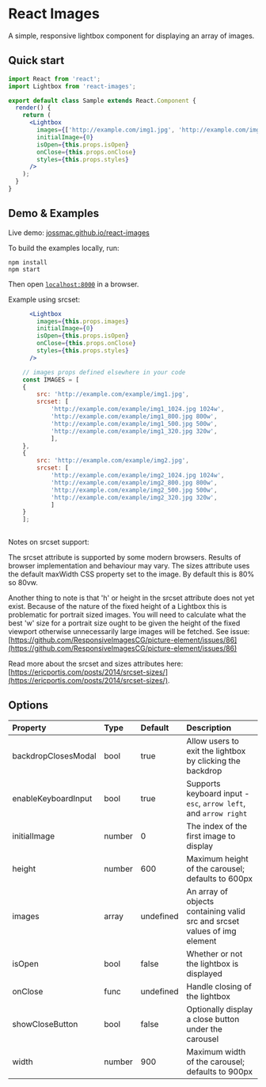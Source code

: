 # React Images

A simple, responsive lightbox component for displaying an array of images.


## Quick start

```jsx
import React from 'react';
import Lightbox from 'react-images';

export default class Sample extends React.Component {
  render() {
    return (
      <Lightbox
      	images={['http://example.com/img1.jpg', 'http://example.com/img2.jpg']}
      	initialImage={0}
      	isOpen={this.props.isOpen}
      	onClose={this.props.onClose}
      	styles={this.props.styles}
      />
    );
  }
}
```


## Demo & Examples

Live demo: [jossmac.github.io/react-images](http://jossmac.github.io/react-images/)

To build the examples locally, run:

```
npm install
npm start
```

Then open [`localhost:8000`](http://localhost:8000) in a browser.

Example using srcset:
```jsx
      <Lightbox
      	images={this.props.images}
      	initialImage={0}
      	isOpen={this.props.isOpen}
      	onClose={this.props.onClose}
      	styles={this.props.styles}
      />

    // images props defined elsewhere in your code
    const IMAGES = [
	{           
	    src: 'http://example.com/example/img1.jpg',
	    srcset: [
			'http://example.com/example/img1_1024.jpg 1024w',
			'http://example.com/example/img1_800.jpg 800w',
			'http://example.com/example/img1_500.jpg 500w',
			'http://example.com/example/img1_320.jpg 320w',
		    ],
	},  
	{           
	    src: 'http://example.com/example/img2.jpg',
	    srcset: [       
			'http://example.com/example/img2_1024.jpg 1024w',
			'http://example.com/example/img2_800.jpg 800w',
			'http://example.com/example/img2_500.jpg 500w',
			'http://example.com/example/img2_320.jpg 320w',
		    ]       
	} 
    ];
 
```

Notes on srcset support:

The srcset attribute is supported by some modern browsers.  Results of browser implementation and behaviour may vary. The sizes attribute uses the default maxWidth CSS property set to the image.  By default this is 80% so 80vw.

Another thing to note is that 'h' or height in the srcset attribute does not yet exist. Because of the nature of the fixed height of a Lightbox this is problematic for portrait sized images.  You will need to calculate what the best 'w' size for a portrait size ought to be given the height of the fixed viewport otherwise unnecessarily large images will be fetched. See issue: [https://github.com/ResponsiveImagesCG/picture-element/issues/86](https://github.com/ResponsiveImagesCG/picture-element/issues/86)

Read more about the srcset and sizes attributes here: [https://ericportis.com/posts/2014/srcset-sizes/](https://ericportis.com/posts/2014/srcset-sizes/).


## Options

<table><thead>
<tr>
<th align="left">Property</th>
<th align="left">Type</th>
<th align="left">Default</th>
<th align="left">Description</th>
</tr>
</thead><tbody>
<tr>
<td align="left">backdropClosesModal</td>
<td align="left">bool</td>
<td align="left">true</td>
<td align="left">Allow users to exit the lightbox by clicking the backdrop</td>
</tr>
<tr>
<td align="left">enableKeyboardInput</td>
<td align="left">bool</td>
<td align="left">true</td>
<td align="left">Supports keyboard input - <code>esc</code>, <code>arrow left</code>, and <code>arrow right</code></td>
</tr>
<tr>
<td align="left">initialImage</td>
<td align="left">number</td>
<td align="left">0</td>
<td align="left">The index of the first image to display</td>
</tr>
<tr>
<td align="left">height</td>
<td align="left">number</td>
<td align="left">600</td>
<td align="left">Maximum height of the carousel; defaults to 600px</td>
</tr>
<tr>
<td align="left">images</td>
<td align="left">array</td>
<td align="left">undefined</td>
<td align="left">An array of objects containing valid src and srcset values of img element</td>
</tr>
<tr>
<td align="left">isOpen</td>
<td align="left">bool</td>
<td align="left">false</td>
<td align="left">Whether or not the lightbox is displayed</td>
</tr>
<tr>
<td align="left">onClose</td>
<td align="left">func</td>
<td align="left">undefined</td>
<td align="left">Handle closing of the lightbox</td>
</tr>
<tr>
<td align="left">showCloseButton</td>
<td align="left">bool</td>
<td align="left">false</td>
<td align="left">Optionally display a close button under the carousel</td>
</tr>
<tr>
<td align="left">width</td>
<td align="left">number</td>
<td align="left">900</td>
<td align="left">Maximum width of the carousel; defaults to 900px</td>
</tr>
</tbody></table>
